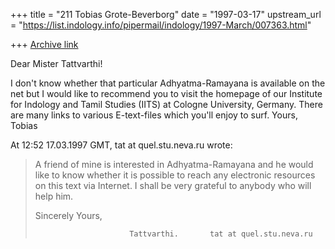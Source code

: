 +++
title = "211 Tobias Grote-Beverborg"
date = "1997-03-17"
upstream_url = "https://list.indology.info/pipermail/indology/1997-March/007363.html"

+++
[Archive link](https://list.indology.info/pipermail/indology/1997-March/007363.html)

Dear Mister Tattvarthi!

I don't know whether that particular Adhyatma-Ramayana is available on the
net but I would like to recommend you to visit the homepage of our Institute
for Indology and Tamil Studies (IITS) at Cologne University, Germany.
There are many links to various E-text-files which you'll enjoy to surf.
Yours,
Tobias

At 12:52 17.03.1997 GMT, tat at quel.stu.neva.ru wrote:

>A friend of mine is interested in Adhyatma-Ramayana and he would like to
know whether
>it is possible to reach any electronic resources on this text via
Internet.  I shall  be  very 
>grateful to anybody who will help him.
>
>Sincerely Yours, 
>
>                          Tattvarthi.       tat at quel.stu.neva.ru
>
>
>





